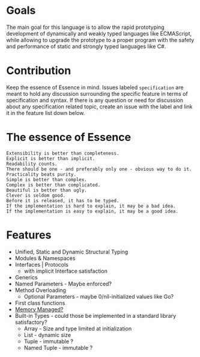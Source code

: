# Goals
The main goal for this language is to allow the rapid prototyping development of dynamically and weakly typed languages like ECMAScript,
while allowing to upgrade the prototype to a proper program with the safety and performance of static and strongly typed languages like C#.

# Contribution
Keep the essence of Essence in mind.
Issues labeled `specification` are meant to hold any discussion surrounding the specific feature in terms of specification and syntax. If there is any question or need for discussion about any specification related topic, create an issue with the label and link it in the feature list down below.

# The essence of Essence
	Extensibility is better than completeness.
	Explicit is better than implicit.
	Readability counts.
	There should be one - and preferably only one - obvious way to do it.
	Practicality beats purity.
	Simple is better than complex.
	Complex is better than complicated.
	Beautiful is better than ugly.
	Clever is seldom good.
	Before it is released, it has to be typed.
	If the implementation is hard to explain, it may be a bad idea.
	If the implementation is easy to explain, it may be a good idea.

# Features
* Unified, Static and Dynamic Structural Typing
* Modules & Namespaces
* Interfaces | Protocols
	* with implicit Interface satisfaction
* Generics
* Named Parameters - Maybe enforced?
* Method Overloading
	* Optional Parameters - maybe 0/nil-initialized values like Go?
* First class functions
* [Memory Managed?](https://github.com/atrefz/essence/issues/1)
* Built-in Types - could those be implemented in a standard library satisfactory?
	* Array - Size and type limited at initialization
	* List - dynamic size
	* Tuple - immutable ?
	* Named Tuple - immutable ?
